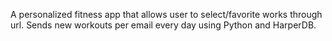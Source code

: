 A personalized fitness app that allows user to select/favorite works through url. Sends new workouts per email every day using Python and HarperDB.
